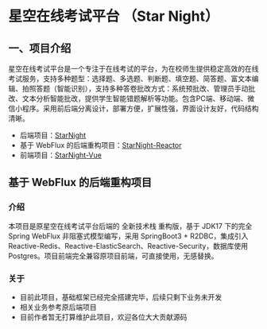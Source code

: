 # 星空在线考试平台 （Star Night）

## 一、项目介绍

星空在线考试平台是一个专注于在线考试的平台，为在校师生提供稳定高效的在线考试服务，支持多种题型：选择题、多选题、判断题、填空题、简答题、富文本编辑、拍照答题（智能识别），支持多种答卷批改方式：系统预批改、管理员手动批改、文本分析智能批改，提供学生智能错题解析等功能。包含PC端、移动端、微信小程序。采用前后端分离设计，部署方便，扩展性强，界面设计友好，代码结构清晰。

- 后端项目：[StarNight](https://github.com/traceJP/StarNight)
- 基于 WebFlux 的后端重构项目：[StarNight-Reactor](https://github.com/traceJP/starnight-reactor)
- 前端项目：[StarNight-Vue](https://github.com/traceJP/StarNight-Vue)

## 基于 WebFlux 的后端重构项目

### 介绍

本项目是原星空在线考试平台后端的 全新技术栈 重构版，基于 JDK17 下的完全 Spring WebFlux 非阻塞式模型编写，采用 SpringBoot3 + R2DBC，集成引入 Reactive-Redis、Reactive-ElasticSearch、Reactive-Security，数据库使用 Postgres。项目前端完全兼容原项目前端，可直接使用，无感替换。

### 关于

- 目前此项目，基础框架已经完全搭建完毕，后续只剩下业务未开发
- 相关业务参考原后端项目
- 目前作者暂无打算维护此项目，欢迎各位大大贡献源码

